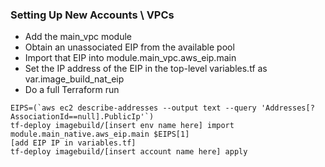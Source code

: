 ### Setting Up New Accounts \ VPCs

 - Add the main_vpc module 
 - Obtain an unassociated EIP from the available pool
 - Import that EIP into module.main_vpc.aws_eip.main
 - Set the IP address of the EIP in the top-level variables.tf as var.image_build_nat_eip
 - Do a full Terraform run

```
EIPS=(`aws ec2 describe-addresses --output text --query 'Addresses[?AssociationId==null].PublicIp'`)
tf-deploy imagebuild/[insert env name here] import module.main_native.aws_eip.main $EIPS[1]
[add EIP IP in variables.tf]
tf-deploy imagebuild/[insert account name here] apply

```
